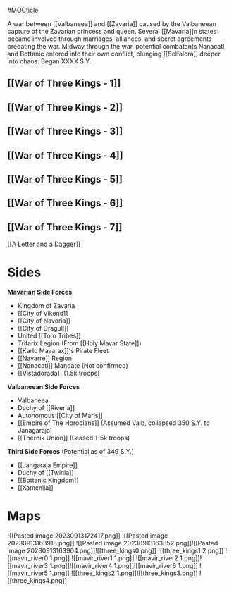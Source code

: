 #MOCticle 

A war between [[Valbaneea]] and [[Zavaria]] caused by the Valbaneean capture of the Zavarian princess and queen. Several [[Mavaria]]n states became involved through marriages, alliances, and secret agreements predating the war. Midway through the war, potential combatants Nanacatl and Bottanic entered into their own conflict, plunging [[Selfalora]] deeper into chaos. Began XXXX S.Y.

## [[War of Three Kings - 1]]
## [[War of Three Kings - 2]]
## [[War of Three Kings - 3]]
## [[War of Three Kings - 4]]
## [[War of Three Kings - 5]]
## [[War of Three Kings - 6]]
## [[War of Three Kings - 7]]
[[A Letter and a Dagger]]

# Sides
**Mavarian Side Forces**

- Kingdom of Zavaria
- [[City of Vikend]]
- [[City of Navoria]]
- [[City of Dragulj]]
- United [[Toro Tribes]]
- Trifarix Legion (From [[Holy Mavar State]])
- [[Karlo Mavarax]]'s Pirate Fleet
- [[Navarre]] Region
- [[Nanacatl]] Mandate (Not confirmed)
- [[Vistadorada]] (1.5k troops)

**Valbaneean Side Forces**

- Valbaneea
- Duchy of [[Riveria]]
- Autonomous [[City of Maris]]
- [[Empire of The Horocians]] (Assumed Valb, collapsed 350 S.Y. to Janagaraja)
- [[Thernik Union]] (Leased 1-5k troops)

**Third Side Forces** (Potential as of 349 S.Y.)

- [[Jangaraja Empire]]
- Duchy of [[Twinia]]
- [[Bottanic Kingdom]]
- [[Xamenlia]]

# Maps

![[Pasted image 20230913172417.png]]
![[Pasted image 20230913163918.png]]
![[Pasted image 20230913163852.png]]![[Pasted image 20230913163904.png]]![[three_kings0.png]]
![[three_kings1 2.png]]
![[mavir_river0 1.png]]
![[mavir_river1 1.png]]
![[mavir_river2 1.png]]![[mavir_river3 1.png]]![[mavir_river4 1.png]]![[mavir_river6 1.png]]
![[mavir_river5 1.png]]
![[three_kings2 1.png]]![[three_kings3.png]]
![[three_kings4.png]]